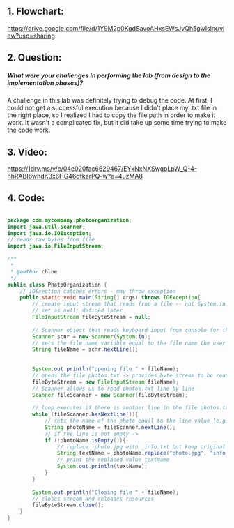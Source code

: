 ## 1. Flowchart:
https://drive.google.com/file/d/1Y9M2p0KgdSavoAHxsEWsJyQh5gwIslrx/view?usp=sharing

## 2. Question:
##### What were your challenges in performing the lab (from design to the implementation phases)?
A challenge in this lab was definitely trying to debug the code. At first, I could not get a successful execution because I didn't place my .txt file in the right place, so I realized
I had to copy the file path in order to make it work. It wasn't a complicated fix, but it did take up some time trying to make the code work.

## 3. Video:
https://1drv.ms/v/c/04e020fac6629467/EYxNxNXSwgpLpW_Q-4-hhRABI6whdK3x6HG46dfkarPQ-w?e=4uzMA8

## 4. Code:
``` java

package com.mycompany.photoorganization;
import java.util.Scanner;
import java.io.IOException;
// reads raw bytes from file
import java.io.FileInputStream;

/**
 *
 * @author chloe
 */
public class PhotoOrganization {
    // IOExection catches errors - may throw exception
    public static void main(String[] args) throws IOException{
        // create input stream that reads from a file -- not System.in (keyboard input)
        // set as null; defined later
        FileInputStream fileByteStream = null;
        
        // Scanner object that reads keyboard input from console for the fileName (photos.txt)
        Scanner scnr = new Scanner(System.in);
        // sets the file name variable equal to the file name the user enters
        String fileName = scnr.nextLine();
        
        
        System.out.println("opening file " + fileName);
        // opens the file photos.txt -> provides byte stream to be read by scanner
        fileByteStream = new FileInputStream(fileName);
        // Scanner allows us to read photos.txt line by line
        Scanner fileScanner = new Scanner(fileByteStream);
        
        // loop executes if there is another line in the file photos.txt
        while (fileScanner.hasNextLine()){
            // sets the name of the photo equal to the line value (e.g. Acadia2003_photo.jpg)
            String photoName = fileScanner.nextLine();
            // if the line is not empty ->
            if (!photoName.isEmpty()){
                // replace _photo.jpg with _info.txt but keep original (e.g. Acadia2003)
                String textName = photoName.replace("photo.jpg", "info.txt");
                // print the replaced value textName
                System.out.println(textName);
            }
        }
        
        System.out.println("Closing file " + fileName);
        // closes stream and releases resources
        fileByteStream.close();
    }
}
```
